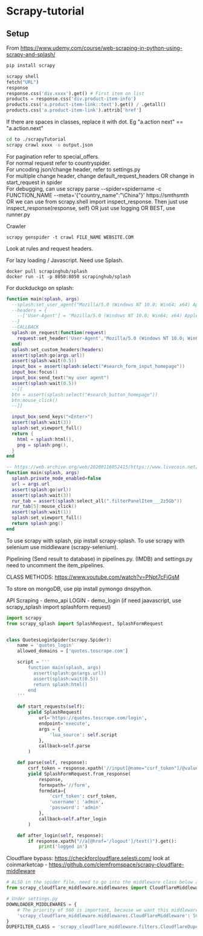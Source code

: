 # Scrapy-tutorial

## Setup

From https://www.udemy.com/course/web-scraping-in-python-using-scrapy-and-splash/

```py
pip install scrapy
```

```py
scrapy shell
fetch("URL")
response
response.css('div.xxxx').get() # First item on list
products = response.css('div.product-item-info')
products.css('a.product-item-link::text').get() / .getall()
products.css('a.product-item-link').attrib['href']
```

If there are spaces in classes, replace it with dot. Eg "a.action next" == "a.action.next"

```bash
cd to ./scrapyTutorial
scrapy crawl xxxx -o output.json
```

For pagination refer to special_offers.  
For normal request refer to countryspider.  
For uncoding json/change header, refer to settings.py  
For multiple change header, change default_request_headers OR change in start_request in spider  
For debugging, can use scrapy parse --spider=spidername -c FUNCTION_NAME --meta='{\"country_name\":"\China\"}' https://smthsmth OR we can use from scrapy.shell import inspect_response. Then just use inspect_response(response, self) OR just use logging OR BEST, use runner.py

Crawler

```
scrapy genspider -t crawl FILE_NAME WEBSITE.COM
```

Look at rules and request headers.

For lazy loading / Javascript. Need use Splash.

```
docker pull scrapinghub/splash
docker run -it -p 8050:8050 scrapinghub/splash
```

For duckduckgo on splash:

```lua
function main(splash, args)
  --splash:set_user_agent("Mozilla/5.0 (Windows NT 10.0; Win64; x64) AppleWebKit/537.36 (KHTML, like Gecko) Chrome/96.0.4664.45 Safari/537.36")
  --headers = {
    --['User-Agent'] = 'Mozilla/5.0 (Windows NT 10.0; Win64; x64) AppleWebKit/537.36 (KHTML, like Gecko) Chrome/96.0.4664.45 Safari/537.36'
  --}
  --CALLBACK
  splash:on_request(function(request)
  	request:set_header('User-Agent','Mozilla/5.0 (Windows NT 10.0; Win64; x64) AppleWebKit/537.36 (KHTML, like Gecko) Chrome/96.0.4664.45 Safari/537.36')
  end)
  splash:set_custom_headers(headers)
  assert(splash:go(args.url))
  assert(splash:wait(0.5))
  input_box = assert(splash:select("#search_form_input_homepage"))
  input_box:focus()
  input_box:send_text("my user agent")
  assert(splash:wait(0.5))
  --[[
  btn = assert(splash:select("#search_button_homepage"))
  btn:mouse_click()
  --]]

  input_box:send_keys("<Enter>")
  assert(splash:wait(3))
  splash:set_viewport_full()
  return {
    html = splash:html(),
    png = splash:png(),
  }
end

-- https://web.archive.org/web/20200116052415/https://www.livecoin.net/en/
function main(splash, args)
  splash.private_mode_enabled=false
  url = args.url
  assert(splash:go(url))
  assert(splash:wait(3))
  rur_tab = assert(splash:select_all(".filterPanelItem___2z5Gb"))
  rur_tab[5]:mouse_click()
  assert(splash:wait(1))
  splash:set_viewport_full()
  return splash:png()
end
```

To use scrapy with splash, pip install scrapy-splash. To use scrapy with selenium use middleware (scrapy-selenium).

Pipelining (Send result to database)
in pipelines.py. (IMDB) and settings.py need to uncomment the item_pipelines.

CLASS METHODS: https://www.youtube.com/watch?v=PNpt7cFjGsM

To store on mongoDB, use pip install pymongo dnspython.

API Scraping - demo_api
LOGIN - demo_login (if need jaavascript, use scrapy_splash import splashform request)

```py
import scrapy
from scrapy_splash import SplashRequest, SplashFormRequest


class QuotesLoginSpider(scrapy.Spider):
    name = 'quotes_login'
    allowed_domains = ['quotes.toscrape.com']

    script = '''
        function main(splash, args)
          assert(splash:go(args.url))
          assert(splash:wait(0.5))
          return splash:html()
        end
    '''

    def start_requests(self):
        yield SplashRequest(
            url='https://quotes.toscrape.com/login',
            endpoint='execute',
            args = {
                'lua_source': self.script
            },
            callback=self.parse
        )

    def parse(self, response):
        csrf_token = response.xpath('//input[@name="csrf_token"]/@value').get()
        yield SplashFormRequest.from_response(
            response,
            formxpath='//form',
            formdata={
                'csrf_token': csrf_token,
                'username': 'admin',
                'password': 'admin'
            },
            callback=self.after_login
        )

    def after_login(self, response):
        if response.xpath("//a[@href='/logout']/text()").get():
            print('logged in')
```

Cloudflare bypass: https://checkforcloudflare.selesti.com/
look at coinmarketcap - https://github.com/clemfromspace/scrapy-cloudflare-middleware
```py
# ALSO in the spider file, need to go into the middleware class below and change status accordingly
from scrapy_cloudflare_middleware.middlewares import CloudflareMiddleware

# Under settings.py
DOWNLOADER_MIDDLEWARES = {
    # The priority of 560 is important, because we want this middleware to kick in just before the scrapy built-in `RetryMiddleware`.
    'scrapy_cloudflare_middleware.middlewares.CloudFlareMiddleware': 560
}
DUPEFILTER_CLASS = 'scrapy_cloudflare_middleware.filters.CloudflareDupeFilter'
```
